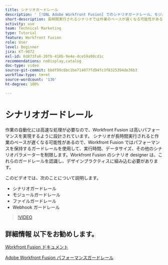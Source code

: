 ```yaml
---
title: シナリオガードレール
description: ' [!DNL Adobe Workfront Fusion] でのシナリオガードレール、モジュールガードレール、ファイルガードレール、Webhook ガードレールのすべてについて説明します。'
short-description: 長時間実行されるシナリオでは作業のペースが遅くなる可能性があるので、Workfront Fusion ではパフォーマンスを保持するガードレールを用いて、実行時間、データサイズ、その他のシナリオパラメーターを制限します
activity: use
team: Technical Marketing
type: Tutorial
feature: Workfront Fusion
role: User
level: Beginner
jira: KT-9072
exl-id: 8d873fa6-20fb-418b-9e4e-dce59a98cd1c
recommendations: noDisplay,catalog
doc-type: video
source-git-commit: bbdf99c6bc1be714077fd94fc3f8325394de36b3
workflow-type: tm+mt
source-wordcount: '136'
ht-degree: 100%

---
```


# シナリオガードレール

作業の自動化には高速な処理が必要なので、Workfront Fusion は高いパフォーマンスを実現するように設計されています。 シナリオが長時間実行されると作業のペースが遅くなる可能性があるので、Workfront Fusion ではパフォーマンスを保持するガードレールを使用して、実行時間、データサイズ、その他のシナリオパラメーターを制限します。Workfront Fusion のシナリオ designer は、これらのガードレールを認識し、デザインプラクティスに組み込む必要があります。

このビデオでは、次のことについて説明します。

* シナリオガードレール
* モジュールガードレール
* ファイルガードレール
* Webhook ガードレール

>[!VIDEO](https://video.tv.adobe.com/v/335314/?quality=12&learn=on&enablevpops=1)

## 詳細情報 以下をお勧めします。

[Workfront Fusion ドキュメント](https://experienceleague.adobe.com/en/docs/workfront-fusion/using/get-started-with-fusion/understand-workfront-fusion/workfront-fusion-overview)

[Adobe Workfront Fusion パフォーマンスガードレール](https://experienceleague.adobe.com/docs/workfront/using/adobe-workfront-fusion/get-started-with-workfront-fusion/fusion-performance-guardrails.html?lang=ja)
